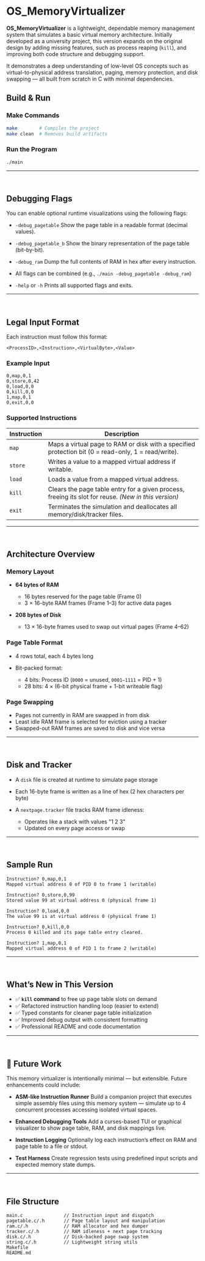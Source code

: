 # OS_MemoryVirtualizer

**OS_MemoryVirtualizer** is a lightweight, dependable memory management system that simulates a basic virtual memory architecture. Initially developed as a university project, this version expands on the original design by adding missing features, such as process reaping (`kill`), and improving both code structure and debugging support.

It demonstrates a deep understanding of low-level OS concepts such as virtual-to-physical address translation, paging, memory protection, and disk swapping — all built from scratch in C with minimal dependencies.


## Build & Run

### Make Commands
```bash
make        # Compiles the project
make clean  # Removes build artifacts
````

### Run the Program

```bash
./main
```

---

<br>

## Debugging Flags

You can enable optional runtime visualizations using the following flags:

* `-debug_pagetable`
  Show the page table in a readable format (decimal values).

* `-debug_pagetable_b`
  Show the binary representation of the page table (bit-by-bit).

* `-debug_ram`
  Dump the full contents of RAM in hex after every instruction.

* All flags can be combined (e.g., `./main -debug_pagetable -debug_ram`)

* `-help` or `-h`
  Prints all supported flags and exits.

---

<br>

## Legal Input Format

Each instruction must follow this format:

```text
<ProcessID>,<Instruction>,<VirtualByte>,<Value>
```

### Example Input

```text
0,map,0,1
0,store,0,42
0,load,0,0
0,kill,0,0
1,map,0,1
0,exit,0,0
```

### Supported Instructions

| Instruction | Description                                                                                          |
| ----------- | ---------------------------------------------------------------------------------------------------- |
| `map`       | Maps a virtual page to RAM or disk with a specified protection bit (0 = read-only, 1 = read/write).  |
| `store`     | Writes a value to a mapped virtual address if writable.                                              |
| `load`      | Loads a value from a mapped virtual address.                                                         |
| `kill`      | Clears the page table entry for a given process, freeing its slot for reuse. *(New in this version)* |
| `exit`      | Terminates the simulation and deallocates all memory/disk/tracker files.                             |

---

<br>

## Architecture Overview

### Memory Layout

* **64 bytes of RAM**

  * 16 bytes reserved for the page table (Frame 0)
  * 3 × 16-byte RAM frames (Frame 1–3) for active data pages
* **208 bytes of Disk**

  * 13 × 16-byte frames used to swap out virtual pages (Frame 4–62)

### Page Table Format

* 4 rows total, each 4 bytes long
* Bit-packed format:

  * 4 bits: Process ID (`0000` = unused, `0001–1111` = PID + 1)
  * 28 bits: 4 × (6-bit physical frame + 1-bit writeable flag)

### Page Swapping

* Pages not currently in RAM are swapped in from disk
* Least idle RAM frame is selected for eviction using a tracker
* Swapped-out RAM frames are saved to disk and vice versa

---

<br>

## Disk and Tracker

* A `disk` file is created at runtime to simulate page storage
* Each 16-byte frame is written as a line of hex (2 hex characters per byte)
* A `nextpage.tracker` file tracks RAM frame idleness:

  * Operates like a stack with values "1 2 3"
  * Updated on every page access or swap

---

<br>

## Sample Run

```text
Instruction? 0,map,0,1
Mapped virtual address 0 of PID 0 to frame 1 (writable)

Instruction? 0,store,0,99
Stored value 99 at virtual address 0 (physical frame 1)

Instruction? 0,load,0,0
The value 99 is at virtual address 0 (physical frame 1)

Instruction? 0,kill,0,0
Process 0 killed and its page table entry cleared.

Instruction? 1,map,0,1
Mapped virtual address 0 of PID 1 to frame 2 (writable)
```

---

<br>

## What’s New in This Version

* ✅ **`kill` command** to free up page table slots on demand
* ✅ Refactored instruction handling loop (easier to extend)
* ✅ Typed constants for cleaner page table initialization
* ✅ Improved debug output with consistent formatting
* ✅ Professional README and code documentation

---

<br>

## 🔭 Future Work

This memory virtualizer is intentionally minimal — but extensible. Future enhancements could include:

*  **ASM-like Instruction Runner**
  Build a companion project that executes simple assembly files using this memory system — simulate up to 4 concurrent processes accessing isolated virtual spaces.

*  **Enhanced Debugging Tools**
  Add a curses-based TUI or graphical visualizer to show page table, RAM, and disk mappings live.

*  **Instruction Logging**
  Optionally log each instruction’s effect on RAM and page table to a file or stdout.

*  **Test Harness**
  Create regression tests using predefined input scripts and expected memory state dumps.

---

<br>

##  File Structure

```text
main.c               // Instruction input and dispatch
pagetable.c/.h       // Page table layout and manipulation
ram.c/.h             // RAM allocator and hex dumper
tracker.c/.h         // RAM idleness + next page tracking
disk.c/.h            // Disk-backed page swap system
string.c/.h          // Lightweight string utils
Makefile
README.md
```


<br>

